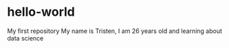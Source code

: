 # hello-world
My first repository
My name is Tristen, I am 26 years old and learning about data science
